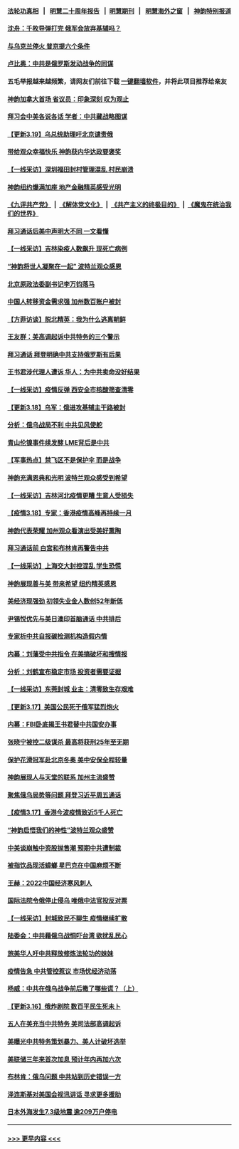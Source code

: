 #### [法轮功真相](https://github.com/gfw-breaker/truth/blob/master/README.md?t=0) &nbsp;&nbsp;|&nbsp;&nbsp; [明慧二十周年报告](https://github.com/gfw-breaker/mh-reports/blob/master/README.md?t=0) &nbsp;&nbsp;|&nbsp;&nbsp;[明慧期刊](https://github.com/gfw-breaker/mh-qikan) &nbsp;&nbsp;|&nbsp;&nbsp; [明慧海外之窗](https://github.com/gfw-breaker/mh-news/blob/master/README.md?t=0) &nbsp;&nbsp;|&nbsp;&nbsp; [神韵特别报道](https://github.com/gfw-breaker/mh-news/blob/master/shenyun.md?t=0)
#### [沈舟：千枚导弹打完 俄军会放弃基辅吗？](../pages/nf4514/n13658620.md?t=03201101) 
#### [与乌克兰停火 普京提六个条件](../pages/nf4514/n13658481.md?t=03201101) 
#### [卢比奥：中共是俄罗斯发动战争的同谋](../pages/nf4514/n13658384.md?t=03201101) 
#### 五毛举报越来越频繁，请网友们前往下载 [一键翻墙软件](https://github.com/gfw-breaker/ssr-accounts)，并将此项目推荐给亲友
#### [神韵加拿大首场 省议员：印象深刻 叹为观止](../pages/nf4514/n13657909.md?t=03201101) 
#### [拜习会中美各说各话 学者：中共藏战略图谋](../pages/nf4514/n13657203.md?t=03201101) 
#### [【更新3.19】乌总统助理吁北京谴责俄](../pages/nf4514/n13658175.md?t=03201101) 
#### [带给观众幸福快乐 神韵获内华达政要褒奖](../pages/nf4514/n13657832.md?t=03201101) 
#### [【一线采访】深圳福田封村管理混乱 村民崩溃](../pages/nf4514/n13657882.md?t=03201101) 
#### [神韵纽约爆满加座 地产金融精英感受光明](../pages/nf4514/n13657676.md?t=03201101) 
#### [《九评共产党》](https://github.com/begood0513/9ping.md/blob/master/README.md) &nbsp;|&nbsp; [《解体党文化》](../../../../jtdwh.md/blob/master/README.md)  &nbsp;|&nbsp; [《共产主义的终极目的》](../../../../gczydzjmd.md/blob/master/README.md) &nbsp;|&nbsp; [《魔鬼在统治我们的世界》](../../../../mgztzwmdsj.md/blob/master/README.md) 
#### [拜习通话后美中声明大不同 一文看懂](../pages/nf4514/n13656766.md?t=03201101) 
#### [【一线采访】吉林染疫人数飙升 现死亡病例](../pages/nf4514/n13657568.md?t=03201101) 
#### [“神韵将世人凝聚在一起” 波特兰观众感恩](../pages/nf4514/n13657614.md?t=03201101) 
#### [北京原政法委副书记李万钧落马](../pages/nf4514/n13657318.md?t=03201101) 
#### [中国人转移资金需求强 加州数百账户被封](../pages/nf4514/n13657181.md?t=03201101) 
#### [【方菲访谈】脱北精英：我为什么逃离朝鲜](../pages/nf4514/n13656569.md?t=03201101) 
#### [王友群：美高调起诉中共特务的三个警示](../pages/nf4514/n13656828.md?t=03201101) 
#### [拜习通话 拜登明确中共支持俄罗斯有后果](../pages/nf4514/n13655968.md?t=03201101) 
#### [王书君涉代理人遭诉 华人：为中共卖命没好结果](../pages/nf4514/n13656627.md?t=03201101) 
#### [【一线采访】疫情反弹 西安全市核酸筛查清零](../pages/nf4514/n13656572.md?t=03201101) 
#### [【更新3.18】乌军：俄进攻基辅主干路被封](../pages/nf4514/n13655870.md?t=03201101) 
#### [分析：俄乌战局不利 中共见风使舵](../pages/nf4514/n13656248.md?t=03201101) 
#### [青山伦镍事件续发酵 LME背后是中共](../pages/nf4514/n13656540.md?t=03201101) 
#### [【军事热点】禁飞区不是保护伞 而是战争](../pages/nf4514/n13654951.md?t=03201101) 
#### [神韵充满恩典和光明 波特兰观众感受到希望](../pages/nf4514/n13655893.md?t=03201101) 
#### [【一线采访】吉林河北疫情更糟 生意人受损失](../pages/nf4514/n13655010.md?t=03201101) 
#### [【疫情3.18】专家：香港疫情高峰再持续一月](../pages/nf4514/n13655307.md?t=03201101) 
#### [神韵代表荣耀 加州观众看演出受美好熏陶](../pages/nf4514/n13655137.md?t=03201101) 
#### [拜习通话前 白宫和布林肯再警告中共](../pages/nf4514/n13654395.md?t=03201101) 
#### [【一线采访】上海交大封控混乱 学生恐慌](../pages/nf4514/n13655062.md?t=03201101) 
#### [神韵展现善与美 带来希望 纽约精英感恩](../pages/nf4514/n13655319.md?t=03201101) 
#### [美经济现强劲 初领失业金人数创52年新低](../pages/nf4514/n13654594.md?t=03201101) 
#### [尹锡悦优先与美日澳印首脑通话 中共排后](../pages/nf4514/n13654797.md?t=03201101) 
#### [专家析中共自报碳检测机构造假内情](../pages/nf4514/n13654609.md?t=03201101) 
#### [内幕：刘藩受中共指令 在美搞破坏和搜情报](../pages/nf4514/n13654181.md?t=03201101) 
#### [分析：刘鹤宣布稳定市场 投资者需要证据](../pages/nf4514/n13654099.md?t=03201101) 
#### [【一线采访】东莞封城 业主：清零致生存艰难](../pages/nf4514/n13652379.md?t=03201101) 
#### [【更新3.17】美国公民死于俄军猛烈炮火](../pages/nf4514/n13653347.md?t=03201101) 
#### [内幕：FBI卧底揭王书君替中共国安办事](../pages/nf4514/n13652144.md?t=03201101) 
#### [张晓宁被控二级谋杀 最高将获刑25年至无期](../pages/nf4514/n13652061.md?t=03201101) 
#### [保护花滑冠军赴北京冬奥 美中安保全程较量](../pages/nf4514/n13653428.md?t=03201101) 
#### [神韵展现人与天堂的联系 加州主流盛赞](../pages/nf4514/n13653003.md?t=03201101) 
#### [聚焦俄乌局势等问题 拜登习近平周五通话](../pages/nf4514/n13653595.md?t=03201101) 
#### [【疫情3.17】香港今波疫情致近5千人死亡](../pages/nf4514/n13652762.md?t=03201101) 
#### [“神韵启悟我们的神性”波特兰观众盛赞](../pages/nf4514/n13653183.md?t=03201101) 
#### [中美谈崩触中资股抛售潮 预期中共遭制裁](../pages/nf4514/n13653610.md?t=03201101) 
#### [被指饮品现活蟑螂 星巴克在中国麻烦不断](../pages/nf4514/n13653690.md?t=03201101) 
#### [王赫：2022中国经济寒风刺人](../pages/nf4514/n13651403.md?t=03201101) 
#### [国际法院令俄停止侵乌 唯俄中法官投反对票](../pages/nf4514/n13652268.md?t=03201101) 
#### [【一线采访】封城致民不聊生 疫情继续扩散](../pages/nf4514/n13652734.md?t=03201101) 
#### [陆委会：中共藉俄乌战恫吓台湾 欲扰乱民心](../pages/nf4514/n13651979.md?t=03201101) 
#### [旅美华人吁中共释放修炼法轮功的妹妹](../pages/nf4514/n13650621.md?t=03201101) 
#### [疫情告急 中共管控惹议 市场忧经济动荡](../pages/nf4514/n13651784.md?t=03201101) 
#### [杨威：中共在俄乌战争前后撒了哪些谎？（上）](../pages/nf4514/n13648748.md?t=03201101) 
#### [【更新3.16】俄炸剧院 数百平民生死未卜](../pages/nf4514/n13650532.md?t=03201101) 
#### [五人在美充当中共特务 美司法部高调起诉](../pages/nf4514/n13651336.md?t=03201101) 
#### [美曝光中共特务策划暴力、美人计破坏选举](../pages/nf4514/n13651427.md?t=03201101) 
#### [美联储三年来首次加息 预计年内再加六次](../pages/nf4514/n13651305.md?t=03201101) 
#### [布林肯：俄乌问题 中共站到历史错误一方](../pages/nf4514/n13651053.md?t=03201101) 
#### [泽连斯基对美国会视讯讲话 寻求更多援助](../pages/nf4514/n13650906.md?t=03201101) 
#### [日本外海发生7.3级地震 逾209万户停电](../pages/nf4514/n13650942.md?t=03201101) 

----
#### [ >>> 更早内容 <<< ](../indexes/nf4514-earlier.md)
